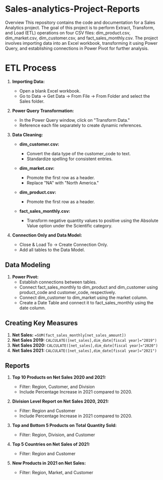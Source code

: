 # Sales-analytics-Project-Reports

Overview
This repository contains the code and documentation for a Sales Analytics project. The goal of this project is to perform Extract, Transform, and Load (ETL) operations on four CSV files: dim_product.csv, dim_market.csv, dim_customer.csv, and fact_sales_monthly.csv. The project involves importing data into an Excel workbook, transforming it using Power Query, and establishing connections in Power Pivot for further analysis.

# ETL Process

1. **Importing Data:**
   - Open a blank Excel workbook.
   - Go to Data -> Get Data -> From File -> From Folder and select the Sales folder.
  
2. **Power Query Transformation:**
   - In the Power Query window, click on "Transform Data."
   - Reference each file separately to create dynamic references.

3. **Data Cleaning:**
   - **dim_customer.csv:**
     - Convert the data type of the customer_code to text.
     - Standardize spelling for consistent entries.

   - **dim_market.csv:**
     - Promote the first row as a header.
     - Replace "NA" with "North America."

   - **dim_product.csv:**
     - Promote the first row as a header.

   - **fact_sales_monthly.csv:**
     - Transform negative quantity values to positive using the Absolute Value option under the Scientific category.

4. **Connection Only and Data Model:**
   - Close & Load To -> Create Connection Only.
   - Add all tables to the Data Model.

## Data Modeling

1. **Power Pivot:**
   - Establish connections between tables.
   - Connect fact_sales_monthly to dim_product and dim_customer using product_code and customer_code, respectively.
   - Connect dim_customer to dim_market using the market column.
   - Create a Date Table and connect it to fact_sales_monthly using the date column.

## Creating Key Measures

1. **Net Sales:** `=SUM(fact_sales_monthly[net_sales_amount])`
2. **Net Sales 2019:** `CALCULATE([net_sales],dim_date[fiscal year]="2019")`
3. **Net Sales 2020:** `CALCULATE([net_sales],dim_date[fiscal year]="2020")`
4. **Net Sales 2021:** `CALCULATE([net_sales],dim_date[fiscal year]="2021")`

## Reports

1. **Top 10 Products on Net Sales 2020 and 2021:**
   - Filter: Region, Customer, and Division
   - Include Percentage Increase in 2021 compared to 2020.

2. **Division Level Report on Net Sales 2020, 2021:**
   - Filter: Region and Customer
   - Include Percentage Increase in 2021 compared to 2020.

3. **Top and Bottom 5 Products on Total Quantity Sold:**
   - Filter: Region, Division, and Customer

4. **Top 5 Countries on Net Sales of 2021:**
   - Filter: Region and Customer

5. **New Products in 2021 on Net Sales:**
   - Filter: Region, Market, and Customer
